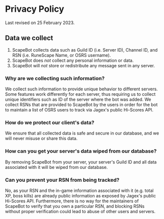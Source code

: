Privacy Policy
==============

Last revised on 25 February 2023.

Data we collect
---------------
1. ScapeBot collects data such as Guild ID (i.e. Server ID), Channel ID, and RSN (i.e. RuneScape Name, or OSRS username).
2. ScapeBot does _not_ collect any personal information or data.
3. ScapeBot will _not_ store or redistribute any message sent in any server.

### Why are we collecting such information?
We collect such information to provide unique behavior to different servers. Some features work differently for each server, thus requiring us to collect unique identifiers such as ID of the server where the bot was added.
We collect RSNs that are provided to ScapeBot by the users in order for the bot to maintain a list of OSRS users to track via Jagex's public Hi-Scores API.

### How do we protect our client's data?
We ensure that all collected data is safe and secure in our database, and we will never misuse or share this data.

### How can you get your server's data wiped from our database?
By removing ScapeBot from your server, your server's Guild ID and all data associated with it will be wiped from our database.

### Can you prevent your RSN from being tracked?
No, as your RSN and the in-game information associated with it (e.g. total XP, boss kills) are already public information as exposed by Jagex's public Hi-Scores API.
Furthermore, there is no way for the maintainers of ScapeBot to verify that you own a particular RSN, and blocking RSNs without proper verification could lead to abuse of other users and servers.
